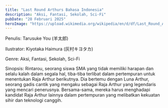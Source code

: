 ```yaml
---
title: "Last Round Arthurs Bahasa Indonesia"
description: "Aksi, Fantasi, Sekolah, Sci-Fi"
pubDate: "28 Februari 2025"
heroImage: "https://upload.wikimedia.org/wikipedia/en/d/df/Last_Round_Arthurs_light_novel_volume_1_cover.jpg"
---
```


Penulis: Tarusuke You (羊太郎)

Ilustrator: Kiyotaka Haimura (灰村キヨタカ)

Genre: Aksi, Fantasi, Sekolah, Sci-Fi

Sinopsis: Rintarou, seorang siswa SMA yang tidak memiliki harapan dan selalu kalah dalam segala hal, tiba-tiba terlibat dalam pertempuran untuk menentukan Raja Arthur berikutnya. Dia bertemu dengan Luna Arthur, seorang gadis cantik yang mengaku sebagai Raja Arthur yang legendaris yang mencari penerusnya. Bersama-sama, mereka harus menghadapi kandidat Raja Arthur lainnya dalam pertempuran yang melibatkan kekuatan sihir dan teknologi canggih.
